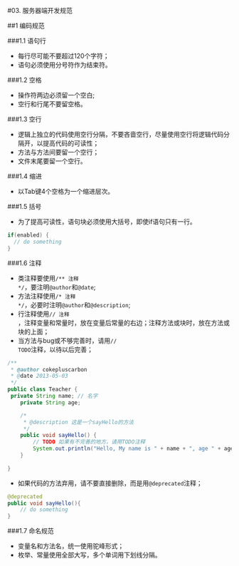 #03. 服务器端开发规范

##1 编码规范

###1.1 语句行

  * 每行尽可能不要超过120个字符；
  * 语句必须使用分号符作为结束符。
  
###1.2 空格
  
  * 操作符两边必须留一个空白;
  * 空行和行尾不要留空格。
 
###1.3 空行

  * 逻辑上独立的代码使用空行分隔，不要吝啬空行，尽量使用空行将逻辑代码分隔开，以提高代码的可读性；
  * 方法与方法间要留一个空行；
  * 文件末尾要留一个空行。

###1.4 缩进
  
  * 以Tab键4个空格为一个缩进层次。

###1.5 括号

  * 为了提高可读性，语句块必须使用大括号，即使if语句只有一行。 

```java
if(enabled) {
  // do something
}
```
 
###1.6 注释
 
  * 类注释要使用<code>/** 注释 */</code>，要注明<code>@author</code>和<code>@date</code>;
  * 方法注释使用<code>/* 注释 */</code>，必要时注明<code>@author</code>和<code>@description</code>;
  * 行注释使用<code>// 注释 </code>，注释变量和常量时，放在变量后常量的右边；注释方法或块时，放在方法或块的上面；
  * 当方法与bug或不够完善时，请用<code>// TODO</code>注释，以待以后完善；

```java
/**
 * @author cokepluscarbon
 * @date 2013-05-03
 */
public class Teacher {
 private String name; // 名字
	private String age;

	/*
	 * @description 这是一个sayHello的方法
	 */
	public void sayHello() {
		// TODO 如果有不完善的地方，请用TODO注释
		System.out.println("Hello, My name is " + name + ", age " + age + "!");
	}
	
}
```
  * 如果代码的方法弃用，请不要直接删除，而是用<code>@deprecated</code>注释；
```java
@deprecated
public void sayHello(){
    // do something
}
```

###1.7 命名规范
	
  * 变量名和方法名，统一使用驼峰形式；
  * 枚举、常量使用全部大写，多个单词用下划线分隔。






